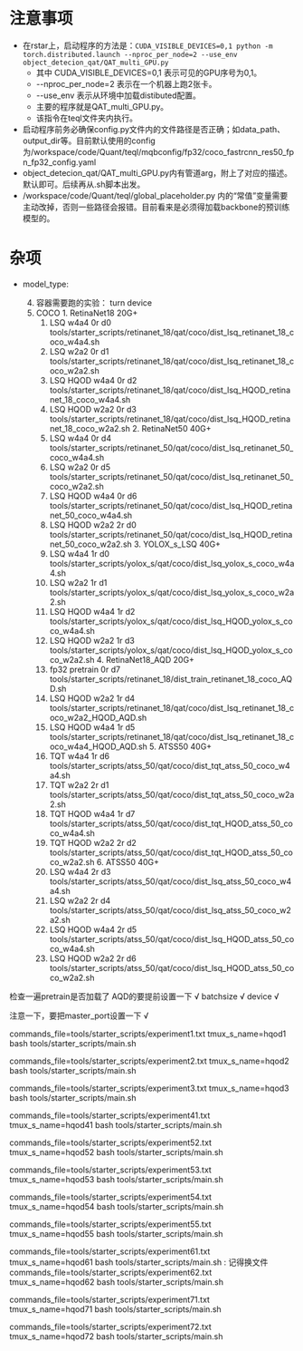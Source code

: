 



# 注意事项
* 在rstar上，启动程序的方法是：`CUDA_VISIBLE_DEVICES=0,1 python -m torch.distributed.launch --nproc_per_node=2 --use_env object_detecion_qat/QAT_multi_GPU.py`
    * 其中 CUDA_VISIBLE_DEVICES=0,1 表示可见的GPU序号为0,1。
    * --nproc_per_node=2 表示在一个机器上跑2张卡。
    * --use_env 表示从环境中加载distibuted配置。
    * 主要的程序就是QAT_multi_GPU.py。
    * 该指令在teql文件夹内执行。
* 启动程序前务必确保config.py文件内的文件路径是否正确；如data_path、output_dir等。目前默认使用的config为/workspace/code/Quant/teql/mqbconfig/fp32/coco_fastrcnn_res50_fpn_fp32_config.yaml
* object_detecion_qat/QAT_multi_GPU.py内有管道arg，附上了对应的描述。默认即可。后续再从.sh脚本出发。
* /workspace/code/Quant/teql/global_placeholder.py 内的“常值”变量需要主动改掉，否则一些路径会报错。目前看来是必须得加载backbone的预训练模型的。


# 杂项
* model_type:  

  4. 容器需要跑的实验：                    turn  device
    1. COCO
      1. RetinaNet18                                 20G+
        1. LSQ w4a4                        0r   d0  tools/starter_scripts/retinanet_18/qat/coco/dist_lsq_retinanet_18_coco_w4a4.sh
        2. LSQ w2a2                        0r   d1  tools/starter_scripts/retinanet_18/qat/coco/dist_lsq_retinanet_18_coco_w2a2.sh
        3. LSQ HQOD w4a4                   0r   d2  tools/starter_scripts/retinanet_18/qat/coco/dist_lsq_HQOD_retinanet_18_coco_w4a4.sh
        4. LSQ HQOD w2a2                   0r   d3  tools/starter_scripts/retinanet_18/qat/coco/dist_lsq_HQOD_retinanet_18_coco_w2a2.sh
      2. RetinaNet50                                 40G+
        1. LSQ w4a4                        0r   d4  tools/starter_scripts/retinanet_50/qat/coco/dist_lsq_retinanet_50_coco_w4a4.sh
        2. LSQ w2a2                        0r   d5  tools/starter_scripts/retinanet_50/qat/coco/dist_lsq_retinanet_50_coco_w2a2.sh
        3. LSQ HQOD w4a4                   0r   d6  tools/starter_scripts/retinanet_50/qat/coco/dist_lsq_HQOD_retinanet_50_coco_w4a4.sh
        4. LSQ HQOD w2a2                   2r   d0  tools/starter_scripts/retinanet_50/qat/coco/dist_lsq_HQOD_retinanet_50_coco_w2a2.sh
      3. YOLOX_s_LSQ                                 40G+
        1. LSQ w4a4                        1r   d0  tools/starter_scripts/yolox_s/qat/coco/dist_lsq_yolox_s_coco_w4a4.sh
        2. LSQ w2a2                        1r   d1  tools/starter_scripts/yolox_s/qat/coco/dist_lsq_yolox_s_coco_w2a2.sh
        3. LSQ HQOD w4a4                   1r   d2  tools/starter_scripts/yolox_s/qat/coco/dist_lsq_HQOD_yolox_s_coco_w4a4.sh
        4. LSQ HQOD w2a2                   1r   d3  tools/starter_scripts/yolox_s/qat/coco/dist_lsq_HQOD_yolox_s_coco_w2a2.sh
      4. RetinaNet18_AQD                             20G+
        1. fp32 pretrain                   0r   d7  tools/starter_scripts/retinanet_18/dist_train_retinanet_18_coco_AQD.sh
        2. LSQ HQOD w2a2                   1r   d4  tools/starter_scripts/retinanet_18/qat/coco/dist_lsq_retinanet_18_coco_w2a2_HQOD_AQD.sh
        3. LSQ HQOD w4a4                   1r   d5  tools/starter_scripts/retinanet_18/qat/coco/dist_lsq_retinanet_18_coco_w4a4_HQOD_AQD.sh
      5. ATSS50                                      40G+
        1. TQT w4a4                        1r   d6  tools/starter_scripts/atss_50/qat/coco/dist_tqt_atss_50_coco_w4a4.sh
        2. TQT w2a2                        2r   d1  tools/starter_scripts/atss_50/qat/coco/dist_tqt_atss_50_coco_w2a2.sh
        3. TQT HQOD w4a4                   1r   d7  tools/starter_scripts/atss_50/qat/coco/dist_tqt_HQOD_atss_50_coco_w4a4.sh
        4. TQT HQOD w2a2                   2r   d2  tools/starter_scripts/atss_50/qat/coco/dist_tqt_HQOD_atss_50_coco_w2a2.sh
      6. ATSS50                                      40G+
        1. LSQ w4a4                        2r   d3  tools/starter_scripts/atss_50/qat/coco/dist_lsq_atss_50_coco_w4a4.sh
        2. LSQ w2a2                        2r   d4  tools/starter_scripts/atss_50/qat/coco/dist_lsq_atss_50_coco_w2a2.sh
        3. LSQ HQOD w4a4                   2r   d5  tools/starter_scripts/atss_50/qat/coco/dist_lsq_HQOD_atss_50_coco_w4a4.sh
        4. LSQ HQOD w2a2                   2r   d6  tools/starter_scripts/atss_50/qat/coco/dist_lsq_HQOD_atss_50_coco_w2a2.sh

检查一遍pretrain是否加载了  AQD的要提前设置一下 √
batchsize √
device √

注意一下，要把master_port设置一下 √


commands_file=tools/starter_scripts/experiment1.txt tmux_s_name=hqod1 bash tools/starter_scripts/main.sh

commands_file=tools/starter_scripts/experiment2.txt tmux_s_name=hqod2 bash tools/starter_scripts/main.sh

commands_file=tools/starter_scripts/experiment3.txt tmux_s_name=hqod3 bash tools/starter_scripts/main.sh

commands_file=tools/starter_scripts/experiment41.txt tmux_s_name=hqod41 bash tools/starter_scripts/main.sh





commands_file=tools/starter_scripts/experiment52.txt tmux_s_name=hqod52 bash tools/starter_scripts/main.sh

commands_file=tools/starter_scripts/experiment53.txt tmux_s_name=hqod53 bash tools/starter_scripts/main.sh

commands_file=tools/starter_scripts/experiment54.txt tmux_s_name=hqod54 bash tools/starter_scripts/main.sh

commands_file=tools/starter_scripts/experiment55.txt tmux_s_name=hqod55 bash tools/starter_scripts/main.sh

commands_file=tools/starter_scripts/experiment61.txt tmux_s_name=hqod61 bash tools/starter_scripts/main.sh
: 记得换文件
commands_file=tools/starter_scripts/experiment62.txt tmux_s_name=hqod62 bash tools/starter_scripts/main.sh


commands_file=tools/starter_scripts/experiment71.txt tmux_s_name=hqod71 bash tools/starter_scripts/main.sh

commands_file=tools/starter_scripts/experiment72.txt tmux_s_name=hqod72 bash tools/starter_scripts/main.sh

<!-- commands_file=tools/starter_scripts/experiment73.txt tmux_s_name=hqod73 bash tools/starter_scripts/main.sh -->





